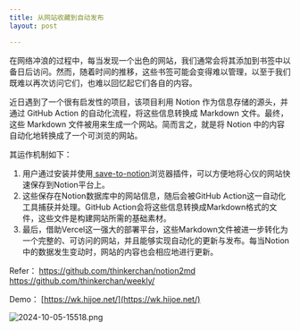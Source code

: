 ```yaml
---
title: 从网站收藏到自动发布
layout: post

---
```

在网络冲浪的过程中，每当发现一个出色的网站，我们通常会将其添加到书签中以备日后访问。然而，随着时间的推移，这些书签可能会变得难以管理，以至于我们既难以再次访问它们，也难以回忆起它们各自的内容。

近日遇到了一个很有启发性的项目，该项目利用 Notion 作为信息存储的源头，并通过 GitHub Action 的自动化流程，将这些信息转换成 Markdown 文件。最终，这些 Markdown 文件被用来生成一个网站。简而言之，就是将 Notion 中的内容自动化地转换成了一个可浏览的网站。

其运作机制如下：
1. 用户通过安装并使用[ save-to-notion](https://chromewebstore.google.com/detail/save-to-notion/ldmmifpegigmeammaeckplhnjbbpccmm)浏览器插件，可以方便地将心仪的网站快速保存到Notion平台上。
2. 这些保存在Notion数据库中的网站信息，随后会被GitHub Action这一自动化工具捕获并处理。GitHub Action会将这些信息转换成Markdown格式的文件，这些文件是构建网站所需的基础素材。
3. 最后，借助Vercel这一强大的部署平台，这些Markdown文件被进一步转化为一个完整的、可访问的网站，并且能够实现自动化的更新与发布。每当Notion中的数据发生变动时，网站的内容也会相应地进行更新。

Refer：
https://github.com/thinkerchan/notion2md
https://github.com/thinkerchan/weekly/

Demo：
[https://wk.hijoe.net/](https://wk.hijoe.net/)

![2024-10-05-15518.png](http://hijoe.net/assets/2024-10-05-15518.png)

